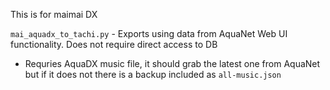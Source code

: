 This is for maimai DX

`mai_aquadx_to_tachi.py` - Exports using data from AquaNet Web UI functionality. Does not require direct access to DB
- Requries AquaDX music file, it should grab the latest one from AquaNet but if it does not there is a backup included as `all-music.json`
